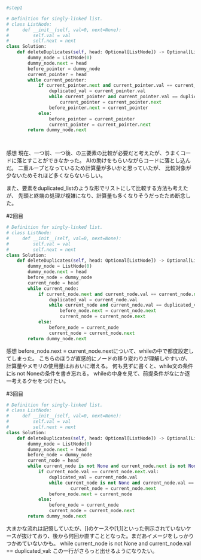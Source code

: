 ```py

#step1

# Definition for singly-linked list.
# class ListNode:
#     def __init__(self, val=0, next=None):
#         self.val = val
#         self.next = next
class Solution:
    def deleteDuplicates(self, head: Optional[ListNode]) -> Optional[ListNode]:
        dummy_node = ListNode(0)
        dummy_node.next = head
        before_pointer = dummy_node
        current_pointer = head
        while current_pointer:
            if current_pointer.next and current_pointer.val == current_pointer.next.val:
                duplicated_val = current_pointer.val
                while current_pointer and current_pointer.val == duplicated_val:
                    current_pointer = current_pointer.next
                before_pointer.next = current_pointer
            else:
                before_pointer = current_pointer
                current_pointer = current_pointer.next
        return dummy_node.next

        
```

感想
現在、一つ前、一つ後、の三要素の比較が必要だと考えたが、うまくコードに落とすことができなかった。
AIの助けをもらいながらコードに落とし込んだ。
二重ループとなっているため計算量が多いかと思っていたが、
比較対象が少ないためそれほど多くならないらしい。

また、要素をduplicated_listのような形でリストにして比較する方法も考えたが、
先頭と終端の処理が複雑になり、計算量も多くなりそうだったため断念した。

#2回目

```py
# Definition for singly-linked list.
# class ListNode:
#     def __init__(self, val=0, next=None):
#         self.val = val
#         self.next = next
class Solution:
    def deleteDuplicates(self, head: Optional[ListNode]) -> Optional[ListNode]:
        dummy_node = ListNode(0)
        dummy_node.next = head
        before_node = dummy_node
        current_node = head
        while current_node:
            if current_node.next and current_node.val == current_node.next.val:
                duplicated_val = current_node.val
                while current_node and current_node.val == duplicated_val:
                    before_node.next = current_node.next
                    current_node = current_node.next
            else:
                before_node = current_node
                current_node = current_node.next
        return dummy_node.next
```

感想
before_node.next = current_node.nextについて、whileの中で都度設定してしまった。
こちらのほうが直感的にノードの移り変わりが理解しやすいが、計算量やメモリの使用量はおおいに増える。
何も見ずに書くと、while文の条件にis not Noneの条件を書き忘れる。
whileの中身を見て、前提条件がなにか逐一考えるクセをつけたい。

#3回目
```py
# Definition for singly-linked list.
# class ListNode:
#     def __init__(self, val=0, next=None):
#         self.val = val
#         self.next = next
class Solution:
    def deleteDuplicates(self, head: Optional[ListNode]) -> Optional[ListNode]:
        dummy_node = ListNode(0)
        dummy_node.next = head
        before_node = dummy_node
        current_node = head
        while current_node is not None and current_node.next is not None:
            if current_node.val == current_node.next.val:
                duplicated_val = current_node.val
                while current_node is not None and current_node.val == duplicated_val:
                        current_node = current_node.next
                before_node.next = current_node
            else:
                before_node = current_node
                current_node = current_node.next
        return dummy_node.next
```
大まかな流れは記憶していたが、[]のケースや[1,1]といった例示されていないケースが抜けており、後から何回か直すこととなった。まだあイメージをしっかりつかめていないかも。
 while current_node is not None and current_node.val == duplicated_val:
 この一行がさらっと出せるようになりたい。



        